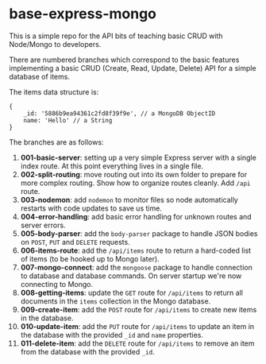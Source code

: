 # base-express-mongo

This is a simple repo for the API bits of teaching basic CRUD with Node/Mongo to developers.

There are numbered branches which correspond to the basic features implementing a basic CRUD (Create, Read, Update, Delete) API for a simple database of items.

The items data structure is:

```
{
    _id: '5886b9ea94361c2fd8f39f9e', // a MongoDB ObjectID
    name: 'Hello' // a String
}
```

The branches are as follows:

1. **001-basic-server**: setting up a very simple Express server with a single index route. At this point everything lives in a single file.
2. **002-split-routing**: move routing out into its own folder to prepare for more complex routing. Show how to organize routes cleanly. Add `/api` route.
3. **003-nodemon**: add `nodemon` to monitor files so node automatically restarts with code updates to save us time.
4. **004-error-handling**: add basic error handling for unknown routes and server errors.
5. **005-body-parser**: add the `body-parser` package to handle JSON bodies on `POST`, `PUT` and `DELETE` requests.
6. **006-items-route**: add the `/api/items` route to return a hard-coded list of items (to be hooked up to Mongo later).
7. **007-mongo-connect**: add the `mongoose` package to handle connection to database and database commands. On server startup we're now connecting to Mongo.
8. **008-getting-items**: update the `GET` route for `/api/items` to return all documents in the `items` collection in the Mongo database.
9. **009-create-item**: add the `POST` route for `/api/items` to create new items in the database.
10. **010-update-item**: add the `PUT` route for `/api/items` to update an item in the database with the provided `_id` and `name` properties.
11. **011-delete-item**: add the `DELETE` route for `/api/items` to remove an item from the database with the provided `_id`.
